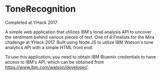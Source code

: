 # ToneRecognition

Completed at YHack 2017

A simple web application that utilizes IBM's tonal analysis API to uncover the sentiment behind various pieces of text. One of 8 Finalists for the Mira challenge at YHack 2017. Built using Node.JS to utilize IBM Watson's tone analytics API with a simple HTML front end.

To use this application, you need to obtain IBM Bluemix credentials to have access to IBM's API, which can be obtained from https://www.ibm.com/watson/developer/. 
